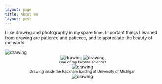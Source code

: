 ```yaml
---
layout: page
title: About me
layout: post
---
```


I like drawing and photography in my spare time. 
Important things I learned from drawing are patience and patience, and to appreciate the beauty of the world. 

<img src="files/selfportrait-1.png" alt="drawing" >

<center><img src="https://jyang000.github.io/files/selfportrait-0.png" alt="drawing" style="max-width: 40%;"> <img src="files/selfportrait-1.png" alt="drawing" style="max-width: 40%;"></center>

<center><small>One of my favorite scientist</small><br><img src="drawing2017-e.jpg" alt="drawing" style="max-width: 40%;"></center>

<center><small>Drawing inside the Rackham building at University of Michigan</small><br><img src="drawing2024-inside.png" alt="drawing" style="max-width: 40%;"></center>


